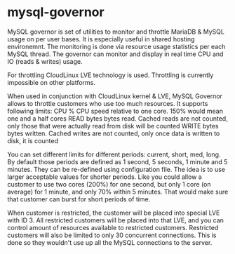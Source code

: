 mysql-governor
==============

MySQL governor is set of utilities to monitor and throttle MariaDB & MySQL usage on per user bases. It is especially useful in shared hosting environemnt. The monitoring is done via resource usage statistics per each MySQL thread.
The governor can monitor and display in real time CPU and IO (reads & writes) usage.

For throttling CloudLinux LVE technology is used. Throttling is currently impossible on other platforms.

When used in conjunction with CloudLinux kernel & LVE, MySQL Governor allows to throttle customers who use too much resources. It supports following limits:
CPU         %     CPU speed relative to one core. 150% would mean one and a half cores
READ        bytes bytes read. Cached reads are not counted, only those that were actually read from disk will be counted
WRITE       bytes bytes written. Cached writes are not counted, only once data is written to disk, it is counted

You can set different limits for different periods: current, short, med, long. By default those periods are defined as 1 second, 5 seconds, 1 minute and 5 minutes. They can be re-defined using configuration file. The idea is to use larger acceptable values for shorter periods. Like you could allow a customer to use two cores (200%) for one second, but only 1 core (on average) for 1 minute, and only 70% within 5 minutes. That would make sure that customer can burst for short periods of time.
 
When customer is restricted, the customer will be placed into special LVE with ID 3. All restricted customers will be placed into that LVE, and you can control amount of resources available to restricted customers. Restricted customers will also be limited to only 30 concurrent connections. This is done so they wouldn't use up all the MySQL connections to the server.

